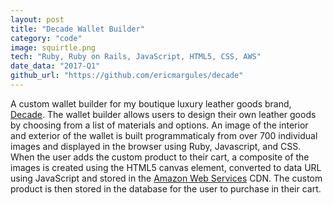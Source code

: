 ```yaml
---
layout: post
title: "Decade Wallet Builder"
category: "code"
image: squirtle.png
tech: "Ruby, Ruby on Rails, JavaScript, HTML5, CSS, AWS"
date_data: "2017-Q1"
github_url: "https://github.com/ericmargules/decade" 
---
```


A custom wallet builder for my boutique luxury leather goods brand, [Decade](http://www.decadeleather.com). The wallet builder allows users to design their own leather goods by choosing from a list of materials and options. An image of the interior and exterior of the wallet is built programmaticaly from over 700 individual images and displayed in the browser using Ruby, Javascript, and CSS. 
<br/>
When the user adds the custom product to their cart, a composite of the images is created using the HTML5 canvas element, converted to data URL using JavaScript and stored in the [Amazon Web Services](https://aws.amazon.com/) CDN. The custom product is then stored in the database for the user to purchase in their cart.
